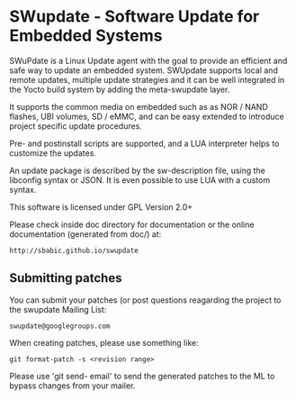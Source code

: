 SWupdate - Software Update for Embedded Systems
===============================================

SWuPdate is a Linux Update agent with the goal to
provide an efficient and safe way to update
an embedded system. SWUpdate supports local and remote
updates, multiple update strategies and it can
be well integrated in the Yocto build system by adding
the meta-swupdate layer.

It supports the common media on embedded
such as as NOR / NAND flashes, UBI volumes, SD / eMMC, and can
be easy extended to introduce project specific update
procedures.

Pre- and postinstall scripts are supported, and a LUA
interpreter helps to customize the updates.

An update package is described by the sw-description file,
using the libconfig syntax or JSON. It is even possible to
use LUA with a custom syntax.

This software is licensed under GPL Version 2.0+

Please check inside doc directory for documentation or
the online documentation (generated from doc/) at:

	http://sbabic.github.io/swupdate


Submitting patches
------------------

You can submit your patches (or post questions reagarding
the project to the swupdate Mailing List:

	swupdate@googlegroups.com

When creating patches, please use something like:

    git format-patch -s <revision range>

Please use 'git send- email' to send the generated patches to the ML
to bypass changes from your mailer.
